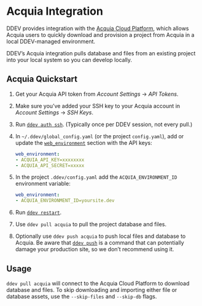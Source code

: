 # Acquia Integration

DDEV provides integration with the [Acquia Cloud Platform](https://www.acquia.com/choosing-right-acquia-cloud-platform), which allows Acquia users to quickly download and provision a project from Acquia in a local DDEV-managed environment.

DDEV’s Acquia integration pulls database and files from an existing project into your local system so you can develop locally.

## Acquia Quickstart

1. Get your Acquia API token from *Account Settings* → *API Tokens*.
2. Make sure you’ve added your SSH key to your Acquia account in *Account Settings* → *SSH Keys*.
3. Run [`ddev auth ssh`](../usage/commands.md#auth-ssh). (Typically once per DDEV session, not every pull.)
4. In `~/.ddev/global_config.yaml` (or the project `config.yaml`), add or update the [`web_environment`](../configuration/config.md#web_environment) section with the API keys:

   ```yaml
   web_environment:
   - ACQUIA_API_KEY=xxxxxxxx
   - ACQUIA_API_SECRET=xxxxx
   ```
5. In the project `.ddev/config.yaml` add the `ACQUIA_ENVIRONMENT_ID` environment variable:
   ```yaml
   web_environment:
   - ACQUIA_ENVIRONMENT_ID=yoursite.dev
   ```
6. Run [`ddev restart`](../usage/commands.md#restart).
7. Use `ddev pull acquia` to pull the project database and files.
8. Optionally use `ddev push acquia` to push local files and database to Acquia. Be aware that [`ddev push`](../usage/commands.md#push) is a command that can potentially damage your production site, so we don’t recommend using it.

## Usage

`ddev pull acquia` will connect to the Acquia Cloud Platform to download database and files. To skip downloading and importing either file or database assets, use the `--skip-files` and `--skip-db` flags.
